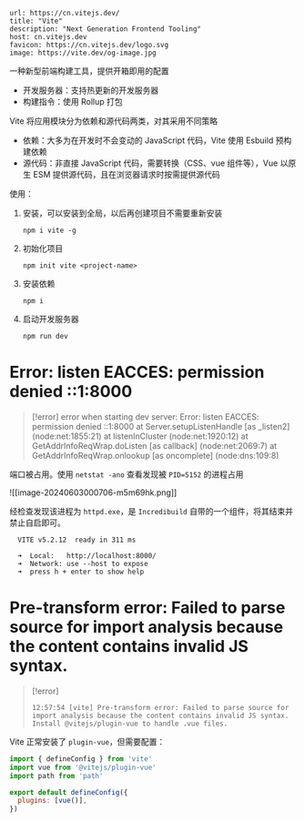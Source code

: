 ```cardlink
url: https://cn.vitejs.dev/
title: "Vite"
description: "Next Generation Frontend Tooling"
host: cn.vitejs.dev
favicon: https://cn.vitejs.dev/logo.svg
image: https://vite.dev/og-image.jpg
```

一种新型前端构建工具，提供开箱即用的配置
* 开发服务器：支持热更新的开发服务器
* 构建指令：使用 Rollup 打包

Vite 将应用模块分为依赖和源代码两类，对其采用不同策略
* 依赖：大多为在开发时不会变动的 JavaScript 代码，Vite 使用 Esbuild 预构建依赖
* 源代码：非直接 JavaScript 代码，需要转换（CSS、vue 组件等），Vue 以原生 ESM 提供源代码，且在浏览器请求时按需提供源代码

使用：

1. 安装，可以安装到全局，以后再创建项目不需要重新安装

    ```shell
    npm i vite -g
    ```
2. 初始化项目

    ```shell
    npm init vite <project-name>
    ```
3. 安装依赖

    ```shell
    npm i
    ```
4. 启动开发服务器

    ```shell
    npm run dev
    ```
# Error: listen EACCES: permission denied ::1:8000

> [!error] error when starting dev server:
> Error: listen EACCES: permission denied ::1:8000
>     at Server.setupListenHandle [as _listen2] (node:net:1855:21)
>     at listenInCluster (node:net:1920:12)
>     at GetAddrInfoReqWrap.doListen [as callback] (node:net:2069:7)
>     at GetAddrInfoReqWrap.onlookup [as oncomplete] (node:dns:109:8)

端口被占用。使用 `netstat -ano` 查看发现被 `PID=5152` 的进程占用

![[image-20240603000706-m5m69hk.png]]

经检查发现该进程为 `httpd.exe`，是 `Incredibuild` 自带的一个组件，将其结束并禁止自启即可。

```
  VITE v5.2.12  ready in 311 ms

  ➜  Local:   http://localhost:8000/
  ➜  Network: use --host to expose
  ➜  press h + enter to show help

```
# Pre-transform error: Failed to parse source for import analysis because the content contains invalid JS syntax.

> [!error]
> ```shell
> 12:57:54 [vite] Pre-transform error: Failed to parse source for import analysis because the content contains invalid JS syntax. Install @vitejs/plugin-vue to handle .vue files.
> ```

Vite 正常安装了 `plugin-vue`，但需要配置：

```js
import { defineConfig } from 'vite'
import vue from '@vitejs/plugin-vue'
import path from 'path'

export default defineConfig({
  plugins: [vue()],
})
```
